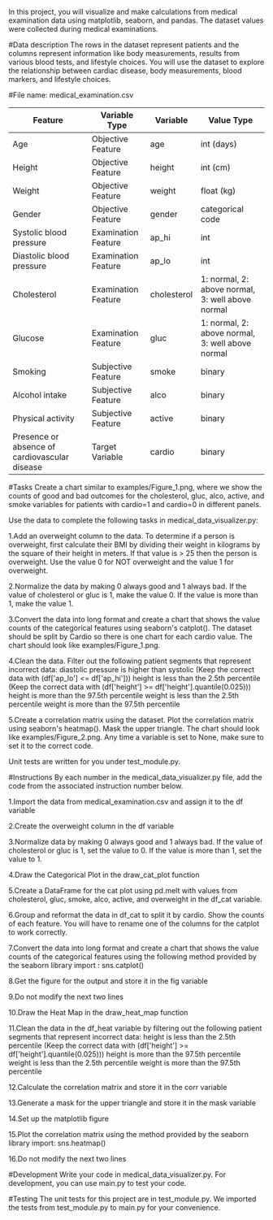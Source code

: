 In this project, you will visualize and make calculations from medical examination data using matplotlib, seaborn, and pandas. The dataset values were collected during medical examinations.

#Data description
The rows in the dataset represent patients and the columns represent information like body measurements, results from various blood tests, and lifestyle choices. You will use the dataset to explore the relationship between cardiac disease, body measurements, blood markers, and lifestyle choices.

#File name: medical_examination.csv

| Feature | Variable Type | Variable | Value Type |
| --- | --- | --- | --- |
| Age | Objective Feature | age | int (days) |
| Height | Objective Feature | height | int (cm) |
| Weight | Objective Feature | weight | float (kg) |
| Gender | Objective Feature | gender | categorical code |
| Systolic blood pressure | Examination Feature | ap_hi | int |
| Diastolic blood pressure | Examination Feature | ap_lo | int |
| Cholesterol | Examination Feature | cholesterol | 1: normal, 2: above normal, 3: well above normal |
| Glucose | Examination Feature | gluc | 1: normal, 2: above normal, 3: well above normal |
| Smoking | Subjective Feature | smoke | binary |
| Alcohol intake | Subjective Feature | alco | binary |
| Physical activity | Subjective Feature | active | binary |
| Presence or absence of cardiovascular disease | Target Variable | cardio | binary |


#Tasks
Create a chart similar to examples/Figure_1.png, where we show the counts of good and bad outcomes for the cholesterol, gluc, alco, active, and smoke variables for patients with cardio=1 and cardio=0 in different panels.

Use the data to complete the following tasks in medical_data_visualizer.py:

1.Add an overweight column to the data. To determine if a person is overweight, first calculate their BMI by dividing their weight in kilograms by the square of their height in meters. If that value is > 25 then the person is overweight. Use the value 0 for NOT overweight and the value 1 for overweight.

2.Normalize the data by making 0 always good and 1 always bad. If the value of cholesterol or gluc is 1, make the value 0. If the value is more than 1, make the value 1.

3.Convert the data into long format and create a chart that shows the value counts of the categorical features using seaborn's catplot(). The dataset should be split by Cardio so there is one chart for each cardio value. The chart should look like examples/Figure_1.png.

4.Clean the data. Filter out the following patient segments that represent incorrect data:
diastolic pressure is higher than systolic (Keep the correct data with (df['ap_lo'] <= df['ap_hi']))
height is less than the 2.5th percentile (Keep the correct data with (df['height'] >= df['height'].quantile(0.025)))
height is more than the 97.5th percentile
weight is less than the 2.5th percentile
weight is more than the 97.5th percentile

5.Create a correlation matrix using the dataset. Plot the correlation matrix using seaborn's heatmap(). Mask the upper triangle. The chart should look like examples/Figure_2.png.
Any time a variable is set to None, make sure to set it to the correct code.

Unit tests are written for you under test_module.py.

#Instructions
By each number in the medical_data_visualizer.py file, add the code from the associated instruction number below.

1.Import the data from medical_examination.csv and assign it to the df variable

2.Create the overweight column in the df variable

3.Normalize data by making 0 always good and 1 always bad. If the value of cholesterol or gluc is 1, set the value to 0. If the value is more than 1, set the value to 1.

4.Draw the Categorical Plot in the draw_cat_plot function

5.Create a DataFrame for the cat plot using pd.melt with values from cholesterol, gluc, smoke, alco, active, and overweight in the df_cat variable.

6.Group and reformat the data in df_cat to split it by cardio. Show the counts of each feature. You will have to rename one of the columns for the catplot to work correctly.

7.Convert the data into long format and create a chart that shows the value counts of the categorical features using the following method provided by the seaborn library import : sns.catplot()

8.Get the figure for the output and store it in the fig variable

9.Do not modify the next two lines

10.Draw the Heat Map in the draw_heat_map function

11.Clean the data in the df_heat variable by filtering out the following patient segments that represent incorrect data:
height is less than the 2.5th percentile (Keep the correct data with (df['height'] >= df['height'].quantile(0.025)))
height is more than the 97.5th percentile
weight is less than the 2.5th percentile
weight is more than the 97.5th percentile

12.Calculate the correlation matrix and store it in the corr variable

13.Generate a mask for the upper triangle and store it in the mask variable

14.Set up the matplotlib figure

15.Plot the correlation matrix using the method provided by the seaborn library import: sns.heatmap()

16.Do not modify the next two lines

#Development
Write your code in medical_data_visualizer.py. For development, you can use main.py to test your code.

#Testing
The unit tests for this project are in test_module.py. We imported the tests from test_module.py to main.py for your convenience.